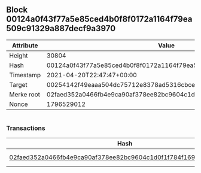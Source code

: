 ## Block 00124a0f43f77a5e85ced4b0f8f0172a1164f79ea509c91329a887decf9a3970

Attribute | Value
--- | ---
Height | 30804
Hash | 00124a0f43f77a5e85ced4b0f8f0172a1164f79ea509c91329a887decf9a3970
Timestamp | 2021-04-20T22:47:47+00:00
Target | 00254142f49eaaa504dc75712e8378ad5316cbcead634704b3734b6271167cc4
Merke root | 02faed352a0466fb4e9ca90af378ee82bc9604c1d0f1f784f169d79984e47a81
Nonce | 1796529012

```

```

### Transactions

Hash | Amount
--- | ---
[02faed352a0466fb4e9ca90af378ee82bc9604c1d0f1f784f169d79984e47a81](02faed352a0466fb4e9ca90af378ee82bc9604c1d0f1f784f169d79984e47a81.md) | 10.00000000 SKEPTI 

